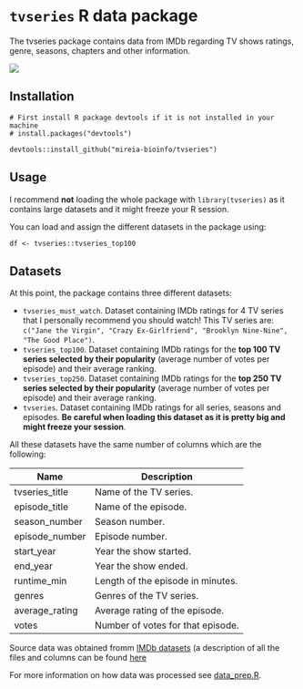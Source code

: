 # `tvseries` R data package
The tvseries package contains data from IMDb regarding TV shows ratings, genre, seasons, chapters and other information.

![](https://media.giphy.com/media/fR4xRx7GVMgPmYM39J/giphy.gif)

## Installation

```
# First install R package devtools if it is not installed in your machine
# install.packages("devtools")

devtools::install_github("mireia-bioinfo/tvseries")
```

## Usage
I recommend **not** loading the whole package with `library(tvseries)` as it contains large datasets and 
it might freeze your R session.

You can load and assign the different datasets in the package using: 

```
df <- tvseries::tvseries_top100
```

## Datasets
At this point, the package contains three different datasets:

- `tvseries_must_watch`. Dataset containing IMDb ratings for 4 TV series that I personally recommend you should watch! This TV series are: `c("Jane the Virgin", "Crazy Ex-Girlfriend", "Brooklyn Nine-Nine", "The Good Place")`.
- `tvseries_top100`. Dataset containing IMDb ratings for the **top 100 TV series selected by their popularity** 
(average number of votes per episode) and their average ranking.
- `tvseries_top250`. Dataset containing IMDb ratings for the **top 250 TV series selected by their popularity** 
(average number of votes per episode) and their average ranking.
- `tvseries`. Dataset containing IMDb ratings for all series, seasons and episodes. **Be careful when loading this 
dataset as it is pretty big and might freeze your session**.

All these datasets have the same number of columns which are the following:

Name           | Description
---------------|------------
tvseries_title | Name of the TV series.
episode_title  | Name of the episode.
season_number  | Season number.
episode_number | Episode number.
start_year     | Year the show started.
end_year       | Year the show ended.
runtime_min    | Length of the episode in minutes.
genres         | Genres of the TV series.
average_rating | Average rating of the episode.
votes          | Number of votes for that episode.


Source data was obtained fromm [IMDb datasets](https://datasets.imdbws.com/) (a description of all the files and 
columns can be found [here](https://www.imdb.com/interfaces/)

For more information on how data was processed see [data_prep.R](https://github.com/mireia-bioinfo/tvseries/blob/master/data-raw/data_prep.R).
